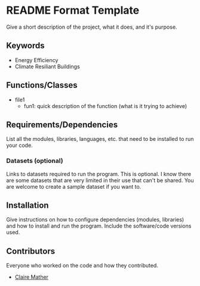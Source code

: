 # README Format Template

Give a short description of the project, what it does, and it's purpose.


## Keywords

* Energy Efficiency
* Climate Resiliant Buildings


## Functions/Classes

* file1
    * fun1: quick description of the function (what is it trying to achieve)


## Requirements/Dependencies

List all the modules, libraries, languages, etc. that need to be installed
to run your code.

### Datasets (optional)

Links to datasets required to run the program. This is optional. I know
there are some datasets that are very limited in their use that can't be
shared. You are welcome to create a sample dataset if you want to.


## Installation

Give instructions on how to configure dependencies (modules, libraries) and how
to install and run the program. Include the software/code versions used.


## Contributors

Everyone who worked on the code and how they contributed.

* [Claire Mather](https://github.com/claire-mather)
